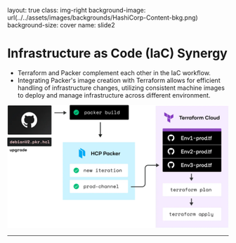 layout: true
class: img-right
background-image: url(../../assets/images/backgrounds/HashiCorp-Content-bkg.png)
background-size: cover
name: slide2

# Infrastructure as Code (IaC) Synergy

- Terraform and Packer complement each other in the IaC workflow. 
- Integrating Packer's image creation with Terraform allows for efficient handling of infrastructure changes, utilizing consistent machine images to deploy and manage infrastructure across different environment.

![scale:50%](./assets/images/packer_terraform_example.png)

---
